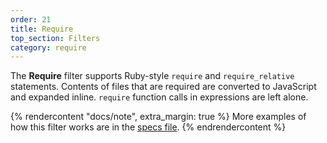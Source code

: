 ```yaml
---
order: 21
title: Require
top_section: Filters
category: require
---
```


The **Require** filter supports Ruby-style `require` and `require_relative` statements.  Contents of files that are required are converted to JavaScript and expanded inline. `require` function calls in expressions are left alone.

{% rendercontent "docs/note", extra_margin: true %}
More examples of how this filter works are in the [specs file](https://github.com/ruby2js/ruby2js/blob/master/spec/require_spec.rb).
{% endrendercontent %}
